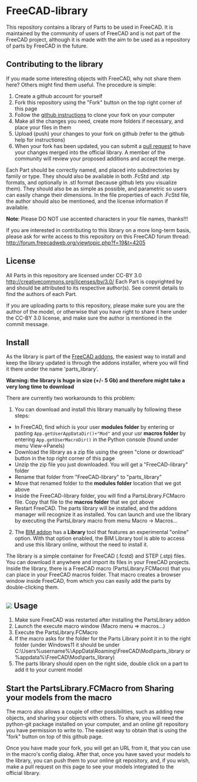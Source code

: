 FreeCAD-library
===============

This repository contains a library of Parts to be used in FreeCAD. It is maintained by the community
of users of FreeCAD and is not part of the FreeCAD project, although it is made with the aim to be
used as a repository of parts by FreeCAD in the future.

Contributing to the library
---------------------------

If you made some interesting objects with FreeCAD, why not share them here? Others might find them
useful. The procedure is simple:

1. Create a github account for yourself
2. Fork this repository using the "Fork" button on the top right corner of this page
3. Follow the [github instructions](https://help.github.com/articles/fork-a-repo/) to clone your fork on your computer
4. Make all the changes you need, create more folders if necessary, and place your files in them
5. Upload (push) your changes to your fork on github (refer to the github help for instructions)
6. When your fork has been updated, you can submit a [pull request](https://help.github.com/articles/creating-a-pull-request/) to have your changes merged into the official library. A member of the community will review your proposed additions and accept the merge.

Each Part should be correctly named, and placed into subdirectories by family or type. They should also
be available in both .FcStd and .stp formats, and optionally in .stl format (because github lets you
visualize them). They should also be as simple as possible, and parametric
so users can easily change their dimensions. In the file properties of each .FcStd file, the author
should also be mentioned, and the license information if available.

**Note**: Please DO NOT use accented characters in your file names, thanks!!!

If you are interested in contributing to this library on a more long-term basis, please ask for write 
access to this repository on this FreeCAD forum thread: http://forum.freecadweb.org/viewtopic.php?f=19&t=4205

License
-------

All Parts in this repository are licensed under CC-BY 3.0 http://creativecommons.org/licenses/by/3.0/
Each Part is copyrighted by and should be attributed to its respective author(s).
See commit details to find the authors of each Part.

If you are uploading parts to this repository, please make sure you are the author of the model,
or otherwise that you have right to share it here under the CC-BY 3.0 license, and make sure the author
is mentioned in the commit message.

Install
-------

As the library is part of the [FreeCAD addons](https://github.com/FreeCAD/FreeCAD-addons), the easiest way
to install and keep the library updated is through the addons installer, where you will find it there
under the name 'parts_library'.

**Warning: the library is huge in size (+/- 5 Gb) and therefore might take a very long time to download**

There are currently two workarounds to this problem: 

1. You can download and install this library manually by following these steps:

* In FreeCAD, find which is your user **modules folder** by entering or pasting `App.getUserAppDataDir()+"Mod"` and your usr **macros folder** by entering `App.getUserMacroDir()` in the Python console (found under menu View->Panels)
* Download the library as a zip file using the green "clone or download" button in the top right corner of this page
* Unzip the zip file you just downloaded. You will get a "FreeCAD-library" folder
* Rename that folder from "FreeCAD-library" to "parts_library"
* Move that renamed folder to the **modules folder** location that we got above
* Inside the FreeCAD-library folder, you will find a PartsLibrary.FCMacro file. Copy that file to the **macros folder** that we got above
* Restart FreeCAD. The parts library will be installed, and the addons manager will recognize it as installed. You can launch and use the library by executing the PartsLibrary macro  from menu Macro -> Macros...

2. The [BIM addon](https://github.com/yorikvanhavre/BIM_Workbench) has a **Library** tool that features an experimental "online" option. With that option enabled, the BIM Library tool is able to access and use this library online, without the need to install it.

The library is a simple container for FreeCAD (.fcstd) and STEP (.stp) files. You can download it
anywhere and import its files in your FreeCAD projects. Inside the library, there is a FreeCAD
macro (PartsLibrary.FCMacro) that you can place in your FreeCAD macros folder. That macro creates 
a browser window inside FreeCAD, from which you can easily add the parts by double-clicking them.

![](http://www.freecadweb.org/wiki/images/c/c5/Parts-library.jpg)
Usage
-----

1. Make sure FreeCAD was restarted after installing the PartsLibrary addon
2. Launch the execute macro window (Macro menu => macros...)
3. Execute the PartsLibrary.FCMacro
4. If the macro asks for the folder for the Parts Library point it in to the right folder (under Windows11 it should be under C:\Users\%username%\AppData\Roaming\FreeCAD\Mod\parts_library or %appdata%\FreeCAD\Mod\parts_library)
5. The parts library should open on the right side, double click on a part to add it to your current model

Start the PartsLibrary.FCMacro from 
Sharing your models from the macro
----------------------------------

The macro also allows a couple of other possibilities, such as adding new objects, and
sharing your objects with others. To share, you will need the python-git package
installed on your computer, and an online git repository you have permission to write to. The 
easiest way to obtain that is using the "fork" button on top of this github page.

Once you have made your fork, you will get an URL from it, that you can use in the macro's
config dialog. After that, once you have saved your models to the library, you can push them to
your online git repository, and, if you wish, make a pull request on this page to see your
models integrated to the official library.

